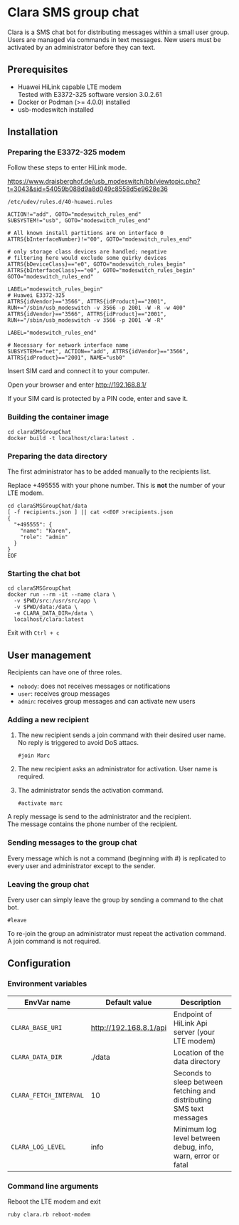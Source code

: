 # Clara SMS group chat

Clara is a SMS chat bot for distributing messages within a small user group. Users are managed via commands in text messages. New users must be activated by an administrator before they can text.

## Prerequisites

* Huawei HiLink capable LTE modem \
Tested with E3372-325 software version 3.0.2.61
* Docker or Podman (>= 4.0.0) installed
* usb-modeswitch installed

## Installation

### Preparing the E3372-325 modem

Follow these steps to enter HiLink mode.

https://www.draisberghof.de/usb_modeswitch/bb/viewtopic.php?t=3043&sid=54059b088d9a8d049c8558d5e9628e36

`/etc/udev/rules.d/40-huawei.rules`

```
ACTION!="add", GOTO="modeswitch_rules_end"
SUBSYSTEM!="usb", GOTO="modeswitch_rules_end"

# All known install partitions are on interface 0
ATTRS{bInterfaceNumber}!="00", GOTO="modeswitch_rules_end"

# only storage class devices are handled; negative
# filtering here would exclude some quirky devices
ATTRS{bDeviceClass}=="e0", GOTO="modeswitch_rules_begin"
ATTRS{bInterfaceClass}=="e0", GOTO="modeswitch_rules_begin"
GOTO="modeswitch_rules_end"

LABEL="modeswitch_rules_begin"
# Huawei E3372-325
ATTRS{idVendor}=="3566", ATTRS{idProduct}=="2001", RUN+="/sbin/usb_modeswitch -v 3566 -p 2001 -W -R -w 400"
ATTRS{idVendor}=="3566", ATTRS{idProduct}=="2001", RUN+="/sbin/usb_modeswitch -v 3566 -p 2001 -W -R"

LABEL="modeswitch_rules_end"

# Necessary for network interface name
SUBSYSTEM=="net", ACTION=="add", ATTRS{idVendor}=="3566", ATTRS{idProduct}=="2001", NAME="usb0"
```

Insert SIM card and connect it to your computer.

Open your browser and enter http://192.168.8.1/

If your SIM card is protected by a PIN code, enter and save it.

### Building the container image

```
cd claraSMSGroupChat
docker build -t localhost/clara:latest .
```

### Preparing the data directory

The first administrator has to be added manually to the recipients list. 

Replace +495555 with your phone number. This is **not** the number of your LTE modem.

```
cd claraSMSGroupChat/data
[ -f recipients.json ] || cat <<EOF >recipients.json
{
  "+495555": {
    "name": "Karen",
    "role": "admin"
  }
}
EOF
```

### Starting the chat bot

```
cd claraSMSGroupChat
docker run --rm -it --name clara \
  -v $PWD/src:/usr/src/app \
  -v $PWD/data:/data \
  -e CLARA_DATA_DIR=/data \
  localhost/clara:latest
```

Exit with `Ctrl + c`

## User management

Recipients can have one of three roles.

* `nobody`: does not receives messages or notifications 
* `user`: receives group messages
* `admin`: receives group messages and can activate new users

### Adding a new recipient

1. The new recipient sends a join command with their desired user name. \
No reply is triggered to avoid DoS attacs.

   `#join Marc`

2. The new recipient asks an administrator for activation. User name is required.

3. The administrator sends the activation command.

   `#activate marc`

A reply message is send to the administrator and the recipient. \
The message contains the phone number of the recipient.

### Sending messages to the group chat

Every message which is not a command (beginning with #) is replicated to every user and administrator except to the sender.

### Leaving the group chat

Every user can simply leave the group by sending a command to the chat bot.

`#leave`

To re-join the group an administrator must repeat the activation command. A join command is not required.

## Configuration

### Environment variables

| EnvVar name            | Default value          | Description                                                          |
|------------------------|------------------------|----------------------------------------------------------------------|
| `CLARA_BASE_URI`       | http://192.168.8.1/api | Endpoint of HiLink Api server (your LTE modem)                       |
| `CLARA_DATA_DIR`       | ./data                 | Location of the data directory                                       |
| `CLARA_FETCH_INTERVAL` | 10                     | Seconds to sleep between fetching and distributing SMS text messages |
| `CLARA_LOG_LEVEL`      | info                   | Minimum log level between debug, info, warn, error or fatal          |

### Command line arguments

Reboot the LTE modem and exit

`ruby clara.rb reboot-modem`

